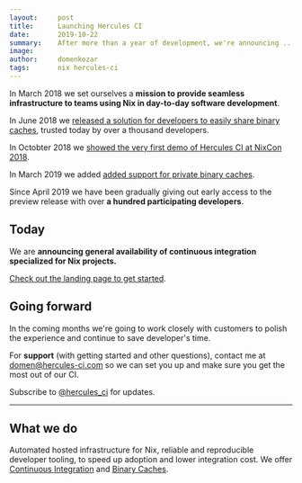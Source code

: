 ```yaml
---
layout:     post
title:      Launching Hercules CI
date:       2019-10-22
summary:    After more than a year of development, we're announcing ...
image:      
author:     domenkozar
tags:       nix hercules-ci
---
```


In March 2018 we set ourselves a **mission to provide seamless infrastructure to teams using Nix
in day-to-day software development**.

In June 2018 we [released a solution for developers to easily share binary caches](https://cachix.org/),
trusted today by over a thousand developers.

In Octobter 2018 we [showed the very first demo of Hercules CI at NixCon 2018](https://www.youtube.com/watch?v=py26iM26Qg4&list=PLgknCdxP89ReJKWX3sthcsbBYsoihzSQX&index=12&t=137s).

In March 2019 we added [added support for private binary caches](https://blog.hercules-ci.com/cachix/nix/2019/03/07/announcing-private-cachix/).

Since April 2019 we have been gradually giving out early access to the preview release with over **a hundred participating developers**.

## Today


We are **announcing general availability of continuous integration specialized for Nix projects.**

[Check out the landing page to get started](https://hercules-ci.com).

## Going forward

In the coming months we're going to work closely with customers to polish the experience and continue to save developer's time.

For **support** (with getting started and other questions),
contact me at [domen@hercules-ci.com](mailto:domen@hercules-ci.com) so we can set you up
and make sure you get the most out of our CI.

Subscribe to [@hercules_ci](https://twitter.com/hercules_ci) for updates.

---

## What we do

Automated hosted infrastructure for Nix, reliable and reproducible developer tooling,
to speed up adoption and lower integration cost. We offer
[Continuous Integration](https://hercules-ci.com) and [Binary Caches](https://cachix.org).
